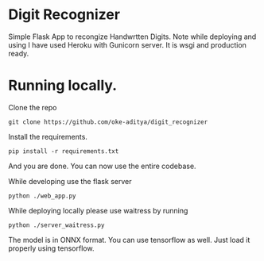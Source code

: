 # Digit Recognizer
Simple Flask App to recongize Handwrtten Digits.
Note while deploying and using I have used Heroku with Gunicorn server. It is wsgi and production ready.


# Running locally.

Clone the repo

``` git clone https://github.com/oke-aditya/digit_recognizer ```

Install the requirements.

``` pip install -r requirements.txt ```

And you are done. You can now use the entire codebase.

While developing use the flask server

``` python ./web_app.py ```

While deploying locally please use waitress by running

``` python ./server_waitress.py ```

The model is in ONNX format. You can use tensorflow as well. Just load it properly using tensorflow.



